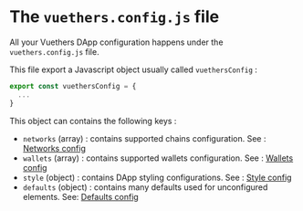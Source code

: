 # The `vuethers.config.js` file

All your Vuethers DApp configuration happens under the `vuethers.config.js` file.

This file export a Javascript object usually called `vuethersConfig` :
```js
export const vuethersConfig = {
  ...
}
```

This object can contains the following keys :
- `networks` (array) : contains supported chains configuration. See : [Networks config](/guide/configurations/networks-config.md)
- `wallets` (array) : contains supported wallets configuration. See : [Wallets config](/guide/configurations/wallets-config.md)
- `style` (object) : contains DApp styling configurations. See : [Style config](/guide/configurations/style-config.md)
- `defaults` (object) : contains many defaults used for unconfigured elements. See: [Defaults config](/guide/configurations/defaults-config.md)
